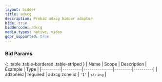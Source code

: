 ```yaml
---
layout: bidder
title: adxcg
description: Prebid adxcg bidder adaptor
hide: true
biddercode: adxcg
media_types: native, video
gdpr_supported: true
---
```


### Bid Params

{: .table .table-bordered .table-striped }
| Name     | Scope    | Description   | Example | Type     |
|----------|----------|---------------|---------|----------|
| adzoneid | required | adxcg zone id | `'1'`   | `string` |
